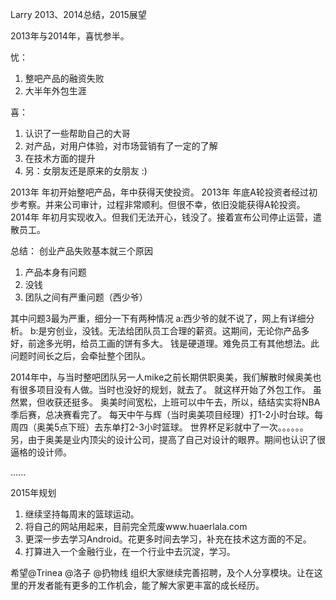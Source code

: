 Larry 2013、2014总结，2015展望

2013年与2014年，喜忧参半。

忧：
  1. 整吧产品的融资失败
  2. 大半年外包生涯

喜：
  1. 认识了一些帮助自己的大哥
  2. 对产品，对用户体验，对市场营销有了一定的了解
  3. 在技术方面的提升
  4. 另：女朋友还是原来的女朋友 :)
  
  
  2013年 年初开始整吧产品，年中获得天使投资。
  2013年 年底A轮投资者经过初步考察。并来公司审计，过程非常顺利。但很不幸，依旧没能获得A轮投资。
  2014年 年初月实现收入。但我们无法开心，钱没了。接着宣布公司停止运营，遣散员工。
  
  总结：
  创业产品失败基本就三个原因
  1. 产品本身有问题
  2. 没钱
  3. 团队之间有严重问题（西少爷）
  
  其中问题3最为严重，细分一下有两种情况
    a:西少爷的就不说了，网上有详细分析。
    b:是穷创业，没钱。无法给团队员工合理的薪资。这期间，无论你产品多好，前途多光明，给员工画的饼有多大。
    钱是硬道理。难免员工有其他想法。此问题时间长之后，会牵扯整个团队。
    
  2014年中，与当时整吧团队另一人mike之前长期供职奥美，我们解散时候奥美也有很多项目没有人做。当时也没好的规划，就去了。
  就这样开始了外包工作。
  虽然累，但收获还挺多。
  奥美时间宽松，上班可以中午去，所以，结结实实将NBA季后赛，总决赛看完了。
  每天中午与辉（当时奥美项目经理）打1-2小时台球。每周四（奥美5点下班）去东单打2-3小时篮球。
  世界杯足彩就中了一次。。。。。。
  另，由于奥美是业内顶尖的设计公司，提高了自己对设计的眼界。期间也认识了很逼格的设计师。
  
  ......
  
2015年规划
  1. 继续坚持每周末的篮球运动。
  2. 将自己的网站用起来，目前完全荒废www.huaerlala.com
  3. 更深一步去学习Android。花更多时间去学习，补充在技术这方面的不足。
  4. 打算进入一个金融行业，在一个行业中去沉淀，学习。
  
  希望@Trinea @洛子 @扔物线 组织大家继续完善招聘，及个人分享模块。让在这里的开发者能有更多的工作机会，能了解大家更丰富的成长经历。
  
  
  

  
  
  
